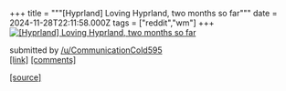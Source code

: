 +++
title = """[Hyprland] Loving Hyprland, two months so far"""
date = 2024-11-28T22:11:58.000Z
tags = ["reddit","wm"]
+++
[![[Hyprland] Loving Hyprland, two months so far](https://a.thumbs.redditmedia.com/g6Kw6-qHdb1UpCEhMbj4fG8V3QHD2JptB94v07ceSH4.jpg "[Hyprland] Loving Hyprland, two months so far")](https://www.reddit.com/r/unixporn/comments/1h272c3/hyprland_loving_hyprland_two_months_so_far/)

submitted by [/u/CommunicationCold595](https://www.reddit.com/user/CommunicationCold595)  
[\[link\]](https://www.reddit.com/gallery/1h272c3) [\[comments\]](https://www.reddit.com/r/unixporn/comments/1h272c3/hyprland_loving_hyprland_two_months_so_far/)

[[source]](https://www.reddit.com/r/unixporn/comments/1h272c3/hyprland_loving_hyprland_two_months_so_far/)
